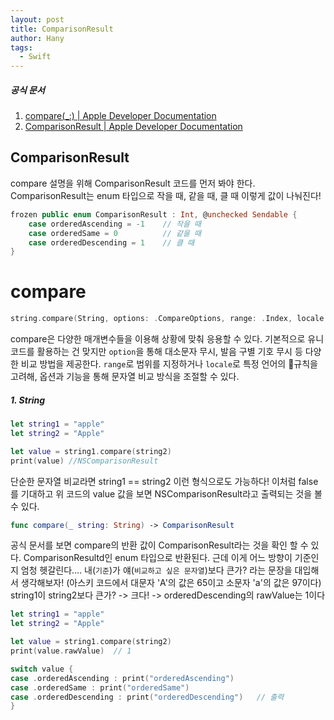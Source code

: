 ```yaml
---
layout: post
title: ComparisonResult
author: Hany
tags:
  - Swift
---
```

##### 공식 문서
1. [compare(_:) | Apple Developer Documentation](https://developer.apple.com/documentation/foundation/nsstring/1414082-compare) 
2. [ComparisonResult | Apple Developer Documentation](https://developer.apple.com/documentation/foundation/comparisonresult/)

## ComparisonResult
compare 설명을 위해 ComparisonResult 코드를 먼저 봐야 한다. ComparisonResult는 enum 타입으로 작을 때, 같을 때, 클 때 이렇게 값이 나눠진다!

```swift
frozen public enum ComparisonResult : Int, @unchecked Sendable {
    case orderedAscending = -1    // 작을 때
    case orderedSame = 0          // 같을 때
    case orderedDescending = 1    // 클 때
}
```

# compare

```swift
string.compare(String, options: .CompareOptions, range: .Index, locale: Locale)
```

compare은 다양한 매개변수들을 이용해 상황에 맞춰 응용할 수 있다. 기본적으로 유니코드를 활용하는 건 맞지만 `option`을 통해 대소문자 무시, 발음 구별 기호 무시 등 다양한 비교 방법을 제공한다. `range`로 범위를 지정하거나 `locale`로 특정 언어의 규칙을 고려해, 옵션과 기능을 통해 문자열 비교 방식을 조절할 수 있다.
##### 1.  String

```swift
let string1 = "apple"
let string2 = "Apple"

let value = string1.compare(string2) 
print(value) //NSComparisonResult
```

단순한 문자열 비교라면 string1 == string2 이런 형식으로도 가능하다!
이처럼 false를 기대하고 위 코드의 value 값을 보면 NSComparisonResult라고 출력되는 것을 볼 수 있다.

```swift
func compare(_ string: String) -> ComparisonResult
```

공식 문서를 보면 compare의 반환 값이 ComparisonResult라는 것을 확인 할 수 있다. ComparisonResultd인 enum 타입으로 반환된다. 
근데 이게 어느 방향이 기준인지 엄청 헷갈린다.... 내(`기준`)가 얘(`비교하고 싶은 문자열`)보다 큰가? 라는 문장을 대입해서 생각해보자!
(아스키 코드에서 대문자 'A'의 값은 65이고 소문자 'a'의 값은 97이다)
string1이 string2보다 큰가? -> 크다! -> orderedDescending의 rawValue는 1이다

```swift
let string1 = "apple"
let string2 = "Apple"

let value = string1.compare(string2) 
print(value.rawValue)  // 1

switch value {
case .orderedAscending : print("orderedAscending")
case .orderedSame : print("orderedSame")
case .orderedDescending : print("orderedDescending")   // 출력
}
```